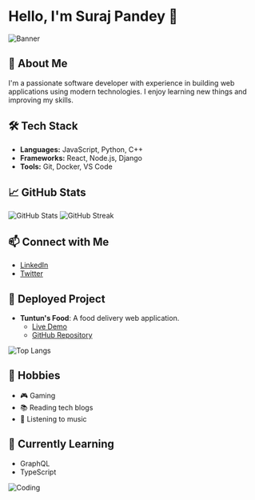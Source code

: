 # Hello, I'm Suraj Pandey 👋

![Banner](https://via.placeholder.com/800x200.png?text=Welcome+to+My+GitHub+Profile)

## 🚀 About Me
I'm a passionate software developer with experience in building web applications using modern technologies. I enjoy learning new things and improving my skills.

## 🛠 Tech Stack
- **Languages:** JavaScript, Python, C++
- **Frameworks:** React, Node.js, Django
- **Tools:** Git, Docker, VS Code

## 📈 GitHub Stats
![GitHub Stats](https://github-readme-stats.vercel.app/api?username=Suraj-360&show_icons=true&theme=radical)
![GitHub Streak](https://github-readme-streak-stats.herokuapp.com/?user=Suraj-360&theme=radical)

## 📫 Connect with Me
- [LinkedIn](https://www.linkedin.com/in/s-u-r-a-j-p-a-n-d-e-y/)
- [Twitter](https://twitter.com/s_u_r_a_j_p_a_n)

## 🚀 Deployed Project
- **Tuntun's Food**: A food delivery web application.
  - [Live Demo](https://tuntun-food-frontend.vercel.app)
  - [GitHub Repository](https://github.com/Suraj-360/tuntun-food-frontend) <!-- Replace with the actual repo URL if different -->

![Top Langs](https://github-readme-stats.vercel.app/api/top-langs/?username=Suraj-360&layout=compact&theme=radical)

## 🎨 Hobbies
- 🎮 Gaming
- 📚 Reading tech blogs
- 🎵 Listening to music

## 🌱 Currently Learning
- GraphQL
- TypeScript

![Coding](https://media.giphy.com/media/13HgwGsXF0aiGY/giphy.gif)
